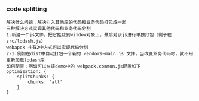 ### code splitting
    解决什么问题：解决引入其他库的代码和业务代码打包成一起
    三种解决方式实现其他代码和业务代码分割
    1.新建一个js文件，把它挂载到window对象上，最后对该js进行单独打包（例子在src/lodash.js）
    webapck 共有2中方式可以实现代码分割
    2-1.例如在dist中自动打包一个新的 vendors~main.js 文件，当改变业务代码时，就不用重新加载lodash库
    如何配置：例如可以在该demo中的 webpack.common.js配置如下
    optimization: {
        splitChunks: {
            chunks: 'all'
        }
    }
